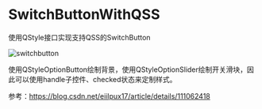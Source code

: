 # SwitchButtonWithQSS

使用QStyle接口实现支持QSS的SwitchButton

![switchbutton](https://github.com/user-attachments/assets/dae64037-27d3-49a7-8f64-aa610b96a783)


使用QStyleOptionButton绘制背景，使用QStyleOptionSlider绘制开关滑块，因此可以使用handle子控件、checked状态来定制样式。

参考：https://blog.csdn.net/eiilpux17/article/details/111062418
